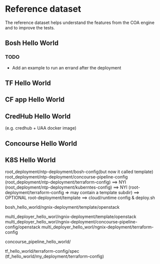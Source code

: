 # Reference dataset

The reference dataset helps understand the features from the COA engine and to improve the tests.

## Bosh Hello World

### TODO
* Add an example to run an errand after the deployment

## TF Hello World

## CF app Hello World

## CredHub Hello World
(e.g. credhub + UAA docker image)

## Concourse Hello World

## K8S Hello World



root_deployment/ntp-deployment/bosh-config(but now it called template)
root_deployment/ntp-deployment/concourse-pipeline-config
(root_deployment/ntp-deployment/terraform-config) ==> NYI
(root_deployment/ntp-deployment/kuberntes-config) ==> NYI
(root-deployment/terraform-config  => may contain a template subdir) ==> OPTIONAL
root-deployment/template  ==> cloud/runtime config & deploy.sh


bosh_hello_world/ngnix-deployment/template/openstack

multi_deployer_hello_worl/ngnix-deployment/template/openstack
multi_deployer_hello_worl/ngnix-deployment/concourse-pipeline-config/openstack
multi_deployer_hello_worl/ngnix-deployment/terraform-config

concourse_pipeline_hello_world/

tf_hello_world/terraform-config/spec
(tf_hello_world/my_deployment/terraform-config)
